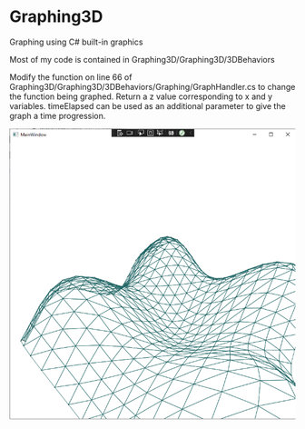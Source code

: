 # Graphing3D
Graphing using C# built-in graphics

Most of my code is contained in Graphing3D/Graphing3D/3DBehaviors

Modify the function on line 66 of Graphing3D/Graphing3D/3DBehaviors/Graphing/GraphHandler.cs to change the function being graphed. Return a z value corresponding to x and y variables. timeElapsed can be used as an additional parameter to give the graph a time progression.

![3-D Graph of Sin Wave](singraph.png)
